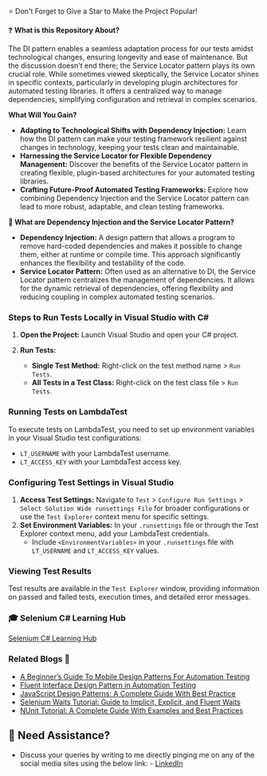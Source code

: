 
:star: Don't Forget to Give a Star to Make the Project Popular!

:question: **What is this Repository About?**

The DI pattern enables a seamless adaptation process for our tests amidst technological changes, ensuring longevity and ease of maintenance. But the discussion doesn't end there; the Service Locator pattern plays its own crucial role. While sometimes viewed skeptically, the Service Locator shines in specific contexts, particularly in developing plugin architectures for automated testing libraries. It offers a centralized way to manage dependencies, simplifying configuration and retrieval in complex scenarios.

**What Will You Gain?**

-   **Adapting to Technological Shifts with Dependency Injection:** Learn how the DI pattern can make your testing framework resilient against changes in technology, keeping your tests clean and maintainable.
-   **Harnessing the Service Locator for Flexible Dependency Management:** Discover the benefits of the Service Locator pattern in creating flexible, plugin-based architectures for your automated testing libraries.
-   **Crafting Future-Proof Automated Testing Frameworks:** Explore how combining Dependency Injection and the Service Locator pattern can lead to more robust, adaptable, and clean testing frameworks.

**:key: What are Dependency Injection and the Service Locator Pattern?**

-   **Dependency Injection:** A design pattern that allows a program to remove hard-coded dependencies and makes it possible to change them, either at runtime or compile time. This approach significantly enhances the flexibility and testability of the code.
-   **Service Locator Pattern:** Often used as an alternative to DI, the Service Locator pattern centralizes the management of dependencies. It allows for the dynamic retrieval of dependencies, offering flexibility and reducing coupling in complex automated testing scenarios.

### Steps to Run Tests Locally in Visual Studio with C#

1. **Open the Project:** Launch Visual Studio and open your C# project.

2. **Run Tests:**
   - **Single Test Method:** Right-click on the test method name > `Run Tests`.
   - **All Tests in a Test Class:** Right-click on the test class file > `Run Tests`.

### Running Tests on LambdaTest

To execute tests on LambdaTest, you need to set up environment variables in your Visual Studio test configurations:

- `LT_USERNAME` with your LambdaTest username.
- `LT_ACCESS_KEY` with your LambdaTest access key.

### Configuring Test Settings in Visual Studio

1. **Access Test Settings:** Navigate to `Test` > `Configure Run Settings` > `Select Solution Wide runsettings File` for broader configurations or use the `Test Explorer` context menu for specific settings.
2. **Set Environment Variables:** In your `.runsettings` file or through the Test Explorer context menu, add your LambdaTest credentials.
   - Include `<EnvironmentVariables>` in your `.runsettings` file with `LT_USERNAME` and `LT_ACCESS_KEY` values.

### Viewing Test Results

Test results are available in the `Test Explorer` window, providing information on passed and failed tests, execution times, and detailed error messages.


### 🎓 Selenium C# Learning Hub
[Selenium C# Learning Hub](https://www.lambdatest.com/learning-hub/selenium-c-sharp-tutorial)


### Related Blogs 📝

- [A Beginner’s Guide To Mobile Design Patterns For Automation Testing](https://bit.ly/47iYQ9b)
- [Fluent Interface Design Pattern in Automation Testing](https://bit.ly/3IkzGw8)
- [JavaScript Design Patterns: A Complete Guide With Best Practice](https://bit.ly/3SemD3X)
- [Selenium Waits Tutorial: Guide to Implicit, Explicit, and Fluent Waits](https://bit.ly/3ulpTT3)
- [NUnit Tutorial: A Complete Guide With Examples and Best Practices](https://bit.ly/3Sfh0CI)


## 🧬 Need Assistance?

- Discuss your queries by writing to me directly pinging me on any of the social media sites using the below link: - [LinkedIn](https://www.linkedin.com/in/angelovstanton/)
